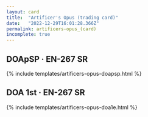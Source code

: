 ```yaml
---
layout: card
title:  "Artificer's Opus (trading card)"
date:   "2022-12-29T16:01:28.366Z"
permalink: artificers-opus_(card)
incomplete: true
---
```


## DOApSP &middot; EN-267 SR

{% include templates/artificers-opus-doapsp.html %}


## DOA 1st &middot; EN-267 SR

{% include templates/artificers-opus-doa1e.html %}

